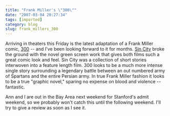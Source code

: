 ```yaml
---
title: "Frank Miller's \"300\""
date: "2007-03-04 20:27:34"
tags: [imported]
category: blog
slug: frank_millers_300
---
```


Arriving in theaters this Friday is the latest adaptation of a Frank Miller comic, <a href="https://www.imdb.com/title/tt0416449/" title="Just simply, WOW">300</a> -- and I've been looking forward to it for months. <a href="https://www.imdb.com/title/tt0401792/">Sin City</a> broke the ground with the novel green screen work that gives both films such a great comic look and feel. Sin City was a collection of short stories interwoven into a feature length film. 300 looks to be a much more intense single story surrounding a legendary battle between an out numbered army of Spartans and the entire Persian army. In true Frank Miller fashion it looks to be a true "graphic novel," sparing no expense on blood and violence -- fantastic.

Ann and I are out in the Bay Area next weekend for Stanford's admit weekend, so we probably won't catch this until the following weekend. I'll try to give a review as soon as I see it.
